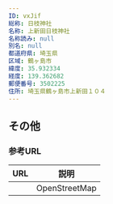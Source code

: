 ```yaml
---
ID: vxJif
総称: 日枝神社
名称: 上新田日枝神社
名称読み: null
別名: null
都道府県: 埼玉県
区域: 鶴ヶ島市
緯度: 35.932334
経度: 139.362682
郵便番号: 3502225
住所: 埼玉県鶴ヶ島市上新田１０４
---
```


## その他

### 参考URL

| URL | 説明          |
| --- | ------------- |
|     | OpenStreetMap |
